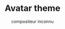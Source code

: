 ---
layout: "layouts/playing.html"
tags: "scores"
title: "Avatar theme"
author: "compositeur inconnu"
style: "film"
mei_file: "./Avatar_theme.mei"
---